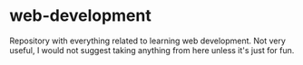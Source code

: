 # web-development

Repository with everything related to learning web development.
Not very useful, I would not suggest taking anything from here unless it's just for fun.
